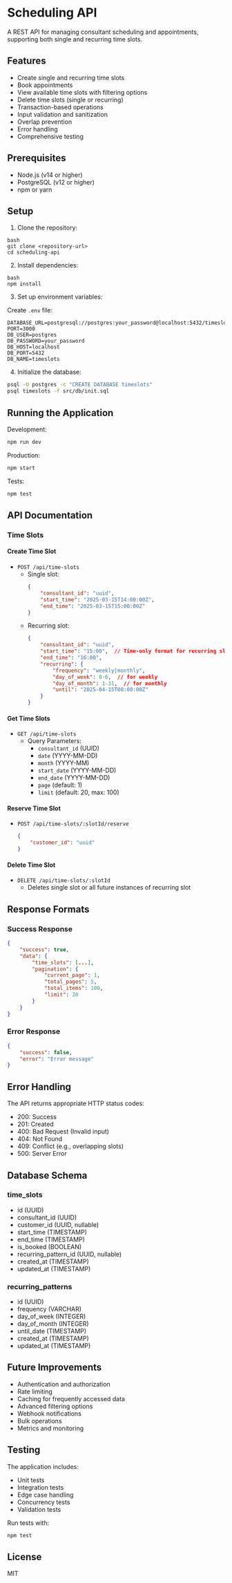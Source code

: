 # Scheduling API

A REST API for managing consultant scheduling and appointments, supporting both single and recurring time slots.

## Features

- Create single and recurring time slots
- Book appointments
- View available time slots with filtering options
- Delete time slots (single or recurring)
- Transaction-based operations
- Input validation and sanitization
- Overlap prevention
- Error handling
- Comprehensive testing

## Prerequisites

- Node.js (v14 or higher)
- PostgreSQL (v12 or higher)
- npm or yarn

## Setup

1. Clone the repository:

```
bash
git clone <repository-url>
cd scheduling-api
```

2. Install dependencies:

```
bash
npm install
```

3. Set up environment variables:

Create `.env` file:

```env
DATABASE_URL=postgresql://postgres:your_password@localhost:5432/timeslots
PORT=3000
DB_USER=postgres
DB_PASSWORD=your_password
DB_HOST=localhost
DB_PORT=5432
DB_NAME=timeslots
```

4. Initialize the database:

```bash
psql -U postgres -c "CREATE DATABASE timeslots"
psql timeslots -f src/db/init.sql
```

## Running the Application

Development:
```bash
npm run dev
```

Production:
```bash
npm start
```

Tests:
```bash
npm test
```

## API Documentation

### Time Slots

#### Create Time Slot
- `POST /api/time-slots`
  - Single slot:
    ```json
    {
        "consultant_id": "uuid",
        "start_time": "2025-03-15T14:00:00Z",
        "end_time": "2025-03-15T15:00:00Z"
    }
    ```
  - Recurring slot:
    ```json
    {
        "consultant_id": "uuid",
        "start_time": "15:00",  // Time-only format for recurring slots
        "end_time": "16:00",
        "recurring": {
            "frequency": "weekly|monthly",
            "day_of_week": 0-6,  // for weekly
            "day_of_month": 1-31,  // for monthly
            "until": "2025-04-15T00:00:00Z"
        }
    }
    ```

#### Get Time Slots
- `GET /api/time-slots`
  - Query Parameters:
    - `consultant_id` (UUID)
    - `date` (YYYY-MM-DD)
    - `month` (YYYY-MM)
    - `start_date` (YYYY-MM-DD)
    - `end_date` (YYYY-MM-DD)
    - `page` (default: 1)
    - `limit` (default: 20, max: 100)

#### Reserve Time Slot
- `POST /api/time-slots/:slotId/reserve`
  ```json
  {
      "customer_id": "uuid"
  }
  ```

#### Delete Time Slot
- `DELETE /api/time-slots/:slotId`
  - Deletes single slot or all future instances of recurring slot

## Response Formats

### Success Response
```json
{
    "success": true,
    "data": {
        "time_slots": [...],
        "pagination": {
            "current_page": 1,
            "total_pages": 5,
            "total_items": 100,
            "limit": 20
        }
    }
}
```

### Error Response
```json
{
    "success": false,
    "error": "Error message"
}
```

## Error Handling

The API returns appropriate HTTP status codes:
- 200: Success
- 201: Created
- 400: Bad Request (Invalid input)
- 404: Not Found
- 409: Conflict (e.g., overlapping slots)
- 500: Server Error

## Database Schema

### time_slots
- id (UUID)
- consultant_id (UUID)
- customer_id (UUID, nullable)
- start_time (TIMESTAMP)
- end_time (TIMESTAMP)
- is_booked (BOOLEAN)
- recurring_pattern_id (UUID, nullable)
- created_at (TIMESTAMP)
- updated_at (TIMESTAMP)

### recurring_patterns
- id (UUID)
- frequency (VARCHAR)
- day_of_week (INTEGER)
- day_of_month (INTEGER)
- until_date (TIMESTAMP)
- created_at (TIMESTAMP)
- updated_at (TIMESTAMP)

## Future Improvements

- Authentication and authorization
- Rate limiting
- Caching for frequently accessed data
- Advanced filtering options
- Webhook notifications
- Bulk operations
- Metrics and monitoring

## Testing

The application includes:
- Unit tests
- Integration tests
- Edge case handling
- Concurrency tests
- Validation tests

Run tests with:
```bash
npm test
```

## License

MIT


